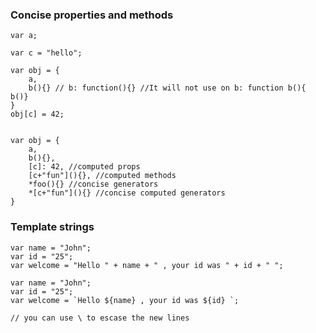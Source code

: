 ### Concise properties and methods
	var a;
	
	var c = "hello";
	
	var obj = {
		a,
		b(){} // b: function(){} //It will not use on b: function b(){ b()}
	}
	obj[c] = 42;
	
	
	var obj = {
		a,
		b(){},
		[c]: 42, //computed props
		[c+"fun"](){}, //computed methods 
		*foo(){} //concise generators
		*[c+"fun"](){} //concise computed generators 
	}
	

### Template strings

	var name = "John";
	var id = "25";
	var welcome = "Hello " + name + " , your id was " + id + " ";	
	
	var name = "John";
	var id = "25";
	var welcome = `Hello ${name} , your id was ${id} `;
	
	// you can use \ to escase the new lines 


<!--stackedit_data:
eyJoaXN0b3J5IjpbLTExMTc1OTIwXX0=
-->